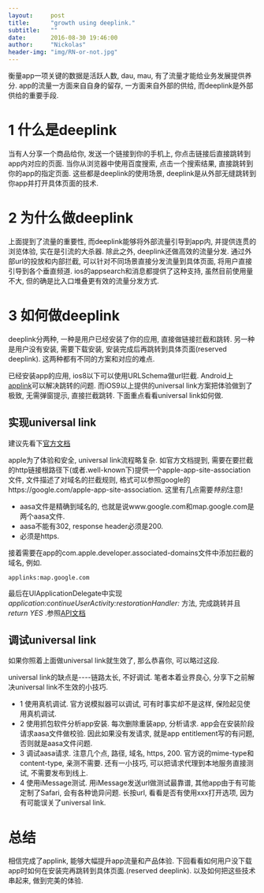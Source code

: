 ```yaml
---
layout:     post
title:      "growth using deeplink."
subtitle:   ""
date:       2016-08-30 19:46:00
author:     "Nickolas"
header-img: "img/RN-or-not.jpg"
---
```


衡量app一项关键的数据是活跃人数, dau, mau, 有了流量才能给业务发展提供养分. app的流量一方面来自自身的留存, 一方面来自外部的供给, 而deeplink是外部供给的重要手段.

# 1 什么是deeplink
当有人分享一个商品给你, 发送一个链接到你的手机上, 你点击链接后直接跳转到app内对应的页面. 当你从浏览器中使用百度搜索, 点击一个搜索结果, 直接跳转到你的app的指定页面. 这些都是deeplink的使用场景, deeplink是从外部无缝跳转到你app并打开具体页面的技术.

# 2 为什么做deeplink
上面提到了流量的重要性, 而deeplink能够将外部流量引导到app内, 并提供连贯的浏览体验, 实在是引流的大杀器. 除此之外, deeplink还做高效的流量分发. 通过外部url的投放和内部拦截, 可以针对不同场景直接分发流量到具体页面, 将用户直接引导到各个垂直频道. ios的appsearch和消息都提供了这种支持, 虽然目前使用量不大, 但的确是比入口堆叠更有效的流量分发方式.

# 3 如何做deeplink
deeplink分两种, 一种是用户已经安装了你的应用, 直接做链接拦截和跳转. 另一种是用户没有安装, 需要下载安装, 安装完成后再跳转到具体页面(reserved deeplink). 这两种都有不同的方案和对应的难点.

已经安装app的应用, ios8以下可以使用URLSchema做url拦截. Android上[applink](https://developer.android.com/training/app-links/index.html)可以解决跳转的问题. 而iOS9以上提供的universal link方案把体验做到了极致, 无需弹窗提示, 直接拦截跳转. 下面重点看看universal link如何做.

## 实现universal link
建议先看下[官方文档](https://developer.apple.com/library/ios/documentation/General/Conceptual/AppSearch/UniversalLinks.html)

apple为了体验和安全, universal link流程略复杂. 如官方文档提到, 需要在要拦截的http链接根路径下(或者.well-known下)提供一个apple-app-site-association文件, 文件描述了对域名的拦截规则, 格式可以参照google的https://google.com/apple-app-site-association. 这里有几点需要*特别*注意!

* aasa文件是精确到域名的, 也就是说www.google.com和map.google.com是两个aasa文件.
* aasa不能有302, response header必须是200.
* 必须是https.

接着需要在app的com.apple.developer.associated-domains文件中添加拦截的域名, 例如.

```
applinks:map.google.com
```

最后在UIApplicationDelegate中实现 _application:continueUserActivity:restorationHandler:_ 方法, 完成跳转并且 _return YES_ .参照[API文档](https://developer.apple.com/library/ios/documentation/UIKit/Reference/UIApplicationDelegate_Protocol/index.html#//apple_ref/occ/intfm/UIApplicationDelegate/application:continueUserActivity:restorationHandler:)

## 调试universal link
如果你照着上面做universal link就生效了, 那么恭喜你, 可以略过这段.

universal link的缺点是----链路太长, 不好调试. 笔者本着业界良心, 分享下之前解决universal link不生效的小技巧.

* 1 使用真机调试. 官方说模拟器可以调试, 可有时事实却不是这样, 保险起见使用真机调试.
* 2 使用抓包软件分析app安装. 每次删除重装app, 分析请求. app会在安装阶段请求aasa文件做校验. 因此如果没有发请求, 就是app entitlement写的有问题, 否则就是aasa文件问题.
* 3 调试aasa请求. 注意几个点, 路径, 域名, https, 200. 官方说的mime-type和content-type, 亲测不需要. 还有一小技巧, 可以把请求代理到本地服务直接测试, 不需要发布到线上.
* 4 使用iMessage测试. 用iMessage发送url做测试最靠谱, 其他app由于有可能定制了Safari, 会有各种诡异问题. 长按url, 看看是否有使用xxx打开选项, 因为有可能误关了universal link.

# 总结
相信完成了applink, 能够大幅提升app流量和产品体验. 下回看看如何用户没下载app时如何在安装完再跳转到具体页面.(reserved deeplink). 以及如何把这些技术串起来, 做到完美的体验.
